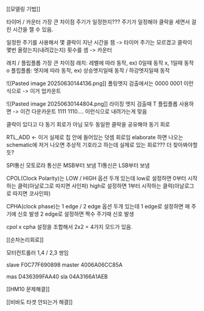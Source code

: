 
[[모델링 기법]]


타이머 / 카운터 가장 큰 차이점
주기가 일정한지???
주기가 일정해야 클락을 세면서 걸린 시간을 잴 수 있음.

일정한 주기를 사용해서 몇 클락이 지난 시간을 잼 -> 타이머
주기는 모르겠고 클락이 몇번 올랐는지(내려갔는지) 횟수를 셈 -> 카운터


래치 / 플립플롭 가장 큰 차이점
래치: 레벨에 따라 동작, ex) 0일때 동작 x, 1일때 동작 o
플립플롭: 엣지에 따라 동작, ex) 상승엣지일때 동작 / 하강엣지일때 동작


![[Pasted image 20250630144136.png]]
폴링엣지 검출에서는 0000 0001 이런식으로
-> 이거 업카운트




![[Pasted image 20250630144804.png]]
라이징 엣지 검출때 T 플립플롭 사용하면
-> 이건 다운카운트
1111 1110.... 이런식으로 내려가는게 맞음



클락이 있다고 다 동기 회로가 아님
모두 동일한 클락을 공유해야 동기 회로



RTL_ADD <- 이거 실제로 칩 안에 들어있는 덧셈 회로임
elaborate 하면 나오는 schematic에 저거 나오면 추상적 기호라고 하는데 실제로 있는 회로???
더 찾아봐야할듯?




SPI통신
모토로라 통신은 MSB부터 보냄
TI통신은 LSB부터 보냄

CPOL(Clock Polarity)는 LOW / HIGH 옵션 두개 있는데
low로 설정하면 0부터 시작하는 클럭(아날로그로 따지면 사인파)
high로 설정하면 1부터 시작하는 클럭(아날로그로 따지면 코사인파)

CPHA(clock phase)는 1 edge / 2 edge 옵션 두개 있는데
1 edge로 설정하면 매 주기에 신호 발생
2 edge로 설정하면 짝수 주기때 신호 발생

cpol x cpha 설정을 조합해서 2x2 = 4가지 모드가 있음.


[[순차논리회로]]

모터컨트롤러 1,4 / 2,3 쌍임




slave F0C77F690898
master 4006A06CC85A



mas D436399FAA40
sla 04A3166A1AEB



[[HM10 문제해결]]


[[비바도 타겟 안되는거 해결]]